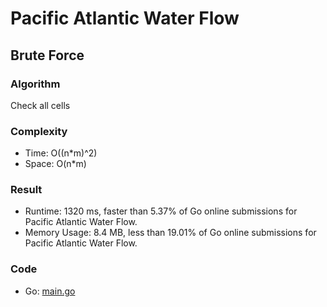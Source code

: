 # Pacific Atlantic Water Flow
## Brute Force
### Algorithm
Check all cells
### Complexity
- Time: O((n*m)^2)
- Space: O(n*m)
### Result
- Runtime: 1320 ms, faster than 5.37% of Go online submissions for Pacific Atlantic Water Flow.
- Memory Usage: 8.4 MB, less than 19.01% of Go online submissions for Pacific Atlantic Water Flow.
### Code
- Go: [main.go](#maingo)